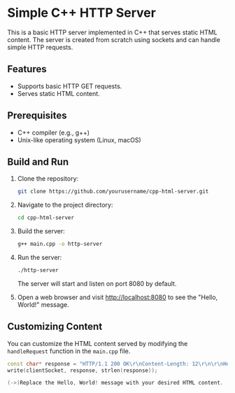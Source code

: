 # Simple C++ HTTP Server

This is a basic HTTP server implemented in C++ that serves static HTML content. The server is created from scratch using sockets and can handle simple HTTP requests.

## Features

- Supports basic HTTP GET requests.
- Serves static HTML content.

## Prerequisites

- C++ compiler (e.g., g++)
- Unix-like operating system (Linux, macOS)

## Build and Run

1. Clone the repository:

    ```bash
    git clone https://github.com/yourusername/cpp-html-server.git
    ```

2. Navigate to the project directory:

    ```bash
    cd cpp-html-server
    ```

3. Build the server:

    ```bash
    g++ main.cpp -o http-server
    ```

4. Run the server:

    ```bash
    ./http-server
    ```

    The server will start and listen on port 8080 by default.

5. Open a web browser and visit [http://localhost:8080](http://localhost:8080) to see the "Hello, World!" message.

## Customizing Content

You can customize the HTML content served by modifying the `handleRequest` function in the `main.cpp` file.

```cpp
const char* response = "HTTP/1.1 200 OK\r\nContent-Length: 12\r\n\r\nHello, World!";
write(clientSocket, response, strlen(response));

(->)Replace the Hello, World! message with your desired HTML content.

